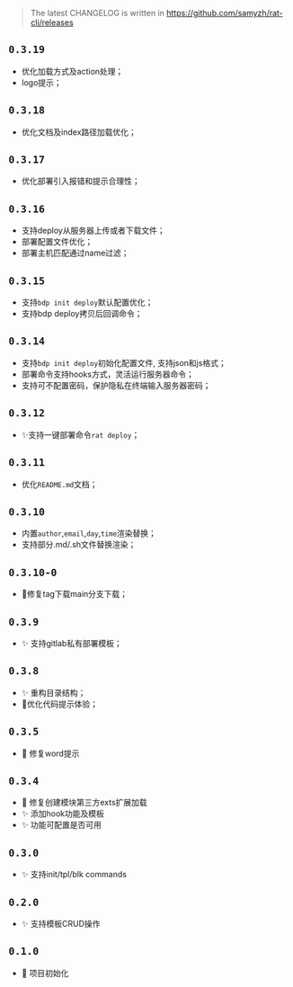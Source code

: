 > The latest CHANGELOG is written in https://github.com/samyzh/rat-cli/releases

## `0.3.19`
- 优化加载方式及action处理；
- logo提示；


## `0.3.18`
- 优化文档及index路径加载优化；

## `0.3.17`
- 优化部署引入报错和提示合理性；

## `0.3.16`
- 支持deploy从服务器上传或者下载文件；
- 部署配置文件优化；
- 部署主机匹配通过name过滤；

## `0.3.15`
- 支持`bdp init deploy`默认配置优化；
- 支持bdp deploy拷贝后回调命令；

## `0.3.14`
- 支持`bdp init deploy`初始化配置文件, 支持json和js格式；
- 部署命令支持hooks方式，灵活运行服务器命令；
- 支持可不配置密码，保护隐私在终端输入服务器密码；

## `0.3.12`
- :sparkles:支持一键部署命令`rat deploy`；

## `0.3.11`
- 优化`README.md`文档；

## `0.3.10`
- 内置`author`,`email`,`day`,`time`渲染替换；
- 支持部分.md/.sh文件替换渲染；

## `0.3.10-0`
- :bug:修复tag下载main分支下载；

## `0.3.9`

- :sparkles: 支持gitlab私有部署模板；

## `0.3.8`

- :sparkles: 重构目录结构；
- :bug:优化代码提示体验；

## `0.3.5`

- :bug: 修复word提示

## `0.3.4`
- :bug: 修复创建模块第三方exts扩展加载
- :sparkles: 添加hook功能及模板
- :sparkles: 功能可配置是否可用

## `0.3.0`
- :sparkles: 支持init/tpl/blk commands

## `0.2.0`

- :sparkles: 支持模板CRUD操作

## `0.1.0`

- :whale: 项目初始化
